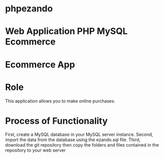 # phpezando
# Web Application PHP MySQL Ecommerce 
# Ecommerce App 

# Role
This application allows you to make online purchases.


#  Process of Functionality
First, create a MySQL database in your MySQL server instance.
Second, import the data from the database using the ezando.sql file.
Third, download the git repository then copy the folders and files contained in the repository to your web server
